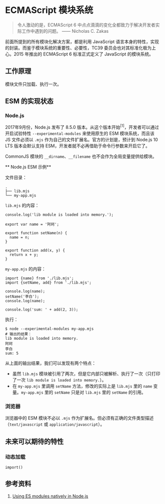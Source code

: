 # ECMAScript 模块系统

> 令人激动的是，ECMAScript 6 中点点滴滴的变化全都致力于解决开发者实际工作中遇到的问题。
> —— Nicholas C. Zakas

前面所提到的所有模块化解决方案，都是利用 JavaScript 语言本身的特性，实现的封装。而鉴于模块系统的重要性、必要性，TC39 委员会也对其标准化极为上心。2015 年推出的 ECMAScript 6 标准正式定义了 JavaScript 的模块系统。

## 工作原理

模块文件只加载、执行一次。

## ESM 的实现状态

### Node.js

2017年9月份，Node.js 发布了 8.5.0 版本。从这个版本开始<sup>[1]</sup>，开发者可以通过开启试验特性 `--experimental-modules` 来使用原生的 ESM 模块系统，而且该 JS 文件必须以 `.mjs` 作为自己的文件扩展名。官方的计划是，预计到 Node.js 10 LTS 版本会默认支持 ESM，开发者就不必再借助于命令行参数来开启它了。

CommonJS 模块的 `__dirname`、`__filename` 也不会作为全局变量提供给模块。

** Node.js ESM 示例**

文件目录：

```
.
├── lib.mjs
└── my-app.mjs
```

`lib.mjs` 的内容：

```
console.log('lib module is loaded into memory.');

export var name = '阿珂';

export function setName(n) {
  name = n;
}

export function add(x, y) {
  return x + y;
}
```

`my-app.mjs` 的内容：

```
import {name} from './lib.mjs';
import {setName, add} from './lib.mjs';

console.log(name);
setName('李白');
console.log(name);

console.log('sum: ' + add(2, 3));
```

执行：

```
$ node --experimental-modules my-app.mjs
# 输出的结果：
lib module is loaded into memory.
阿珂
李白
sum: 5
```

从上面的输出结果，我们可以发现有两个特点：

+ 虽然 `lib.mjs` 模块被引用了两次，但是它内部只被解析、执行了一次（只打印了一次 `lib module is loaded into memory.`）。
+ 在 `my-app.mjs` 里调用 `setName` 方法，修改的实际上是 `lib.mjs` 里的 `name` 变量。`my-app.mjs` 里的 `setName` 只是对 `lib.mjs` 里的 `setName` 的引用。

### 浏览器

浏览器中的 ESM 模块不必以 `.mjs` 作为扩展名。但必须有正确的文件类型描述（`text/javascript` 或 `application/javascript`）。


## 未来可以期待的特性

### 动态加载

`import()`


## 参考资料

1. [Using ES modules natively in Node.js](http://2ality.com/2017/09/native-esm-node.html)
